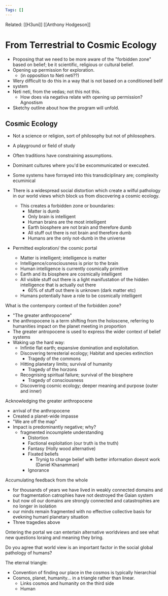 ```yaml
---
Tags: []
---
```

Related: [[H3uni]] [[Anthony Hodgeson]]
# From Terrestrial to Cosmic Ecology

- Proposing that we need to be more aware of the "forbidden zone" based on belief; be it scientific, religious or cultural belief. 
- Opening up permission for exploration.
	- (in opposition to Neti neti??)
- Wery difficult to do this in a way that is not based on a conditioned belif
- system
- Neti neti, from the vedas; not this not this.
	- How does via negativa relate with opening up permission? Agnostism
- Sketchy outline about how the program will unfold.

## Cosmic Ecology
- Not a science or religion, sort of philosophy but not of philosophers. 
- A playground or field of study
- Often traditions have constraining assumptions.
- Dominant cultures where you'd be excommunicated or executed.
- Some systems have forrayed into this transdiciplinary are; complexity ecuminical 
- There is a widespread social distortion which create a wilful pathology in our world views which block us from discovering a cosmic ecology.
	- This creates a forbidden zone or boundaries:
		- Matter is dumb
		- Only brain is intelligent
		- Human brains are the most intelligent
		- Earth biosphere are not brain and therefore dumb
		- All stuff out there is not brain and therefore dumb
		- Humans are the only not-dumb in the universe

- Permitted exploration/ the cosmic portal
	- Matter is intelligent; intelligence is matter
	- Intelligence/consciousness is prior to the brain
	- Human intelligence is currently cosmically primitive
	- Earth and its biosphere are cosmically intelligent
	- All visible stuff out there is a light manifustation of the hidden intelligence that is actually out there
		- 60% of stuff out there is unknown (dark matter etc)
	- Humans potentially have a role to be cosmically intelligent

What is the contempory context of the forbidden zone?
- "The greater anthropocene"
- the anthropocene is a term shifting from the holoscene, referring to humanities impact on the planet meeting in proportion
- The greater antropocene is used to express the wider context of belief systems
- Waking up the hard way:
	- Infintie flat earth; expansive domination and exploitation.
	- Discovering terresterial ecology; Habitat and species extinction
		- Tragedy of the commons
	- Hitting planetary limits; survival of humanity
		- Tragedy of the horzons
	- Recognising spiritual failure; survival of the biosphere
		- Tragedy of consciousness
	- Discovering cosmic ecology; deeper meaning and purpose (outer and inner)

Acknowledging the greater anthropocene
- arrival of the anthropocene
- Created a planet-wide impasse
- "We are off the map"
- Impact is predominantly negative; why?
	- fragmented incoumplete understanding
		- Distortion
		- Factional exploitation (our truth is the truth)
		- Fantasy (Holly wood alternative)
		- Fixated beliefs
			- Trynig to change belief with better information doesnt work (Daniel Khanamman)
		- Ignorance

Accumulating feedback from the whole 
- for thousands of years we have lived in weakly connected domains and our fragmentation catrophies have not destroyed the Gaian system
- but now oll our domains are strongly connected and catastrophies are no longer in isolation
- our minds remain fragmented with no effective collective basis for evekning humanl planetary situation
- Three tragedies above
	
Ontering the portal we can entertain alternative worldviews and see what new questions loraing and meaning they bring.

Do you agree that world view is an important factor in the social global pathology of humans?

The eternal triangle:
- Convention of finding our place in the cosmos is typically hierarchial
- Cosmos, planet, humanity... in a triangle rather than linear.
	- Links cosmos and humanity on the third side
	- Human